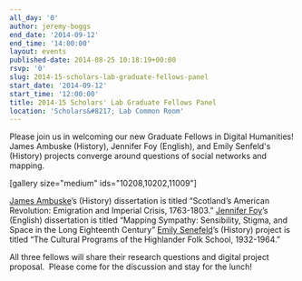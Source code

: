 ```yaml
---
all_day: '0'
author: jeremy-boggs
end_date: '2014-09-12'
end_time: '14:00:00'
layout: events
published-date: 2014-08-25 10:18:19+00:00
rsvp: '0'
slug: 2014-15-scholars-lab-graduate-fellows-panel
start_date: '2014-09-12'
start_time: '12:00:00'
title: 2014-15 Scholars' Lab Graduate Fellows Panel
location: 'Scholars&#8217; Lab Common Room'
---
```


Please join us in welcoming our new Graduate Fellows in Digital Humanities! James Ambuske (History), Jennifer Foy (English), and Emily Senfeld's (History) projects converge around questions of social networks and mapping.

[gallery size="medium" ids="10208,10202,11009"]

[James Ambuske](http://scholarslab.org/people/james-ambuske/)’s (History) dissertation is titled “Scotland’s American Revolution: Emigration and Imperial Crisis, 1763-1803.”
[Jennifer Foy](http://scholarslab.org/people/jennifer-foy/)’s (English) dissertation is titled “Mapping Sympathy: Sensibility, Stigma, and Space in the Long Eighteenth Century”
[Emily Senefeld](http://scholarslab.org/people/emily-senefeld/)’s (History) project is titled “The Cultural Programs of the Highlander Folk School, 1932-1964.”

All three fellows will share their research questions and digital project proposal.  Please come for the discussion and stay for the lunch!
